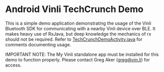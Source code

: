 # Android Vinli TechCrunch Demo

This is a simple demo application demonstrating the usage of the Vinli Bluetooth SDK for communicating with a nearby Vinli device over BLE. It makes heavy use of RxJava, but deep knowledge the mechanics of rx should not be required. Refer to [TechCrunchDemoActivity.java](app/src/main/java/li/vin/techcrunchdemo/TechCrunchDemoActivity.java) for comments documenting usage.

IMPORTANT NOTE: The My Vinli standalone app must be installed for this demo to function properly. Please contact Greg Aker (greg@vin.li) for access.
